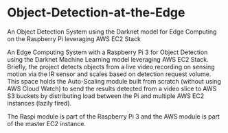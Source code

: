 # Object-Detection-at-the-Edge
An Object Detection System using the Darknet model for Edge Computing on the Raspberry Pi leveraging AWS EC2 Stack

An Edge Computing System with a Raspberry Pi 3 for Object Detection using the Darknet Machine Learning model leveraging AWS EC2 Stack. Briefly, the project detects objects from a live video recording on sensing motion via the IR sensor and scales based on detection request volume.
This space holds the Auto-Scaling module built from scratch (without using AWS Cloud Watch) to send the results detected from a video slice to AWS S3 buckets by distributing load between the Pi and multiple AWS EC2 instances (lazily fired). 

The Raspi module is part of the Raspberry Pi 3 and the AWS module is part of the master EC2 instance.
